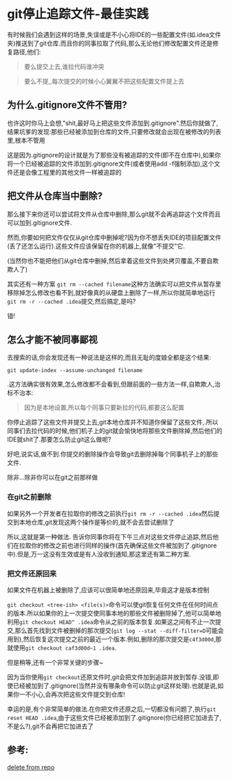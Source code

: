 # git停止追踪文件-最佳实践

有时候我们会遇到这样的场景,失误或是不小心将IDE的一些配置文件(如.idea文件夹)推送到了git仓库.而且你的同事拉取了代码,那么无论他们修改配置文件还是修复路径,他们:

> 要么提交上去,谁拉代码谁冲突



> 要么不提,,每次提交的时候小心翼翼不把这些配置文件提上去

## 为什么.gitignore文件不管用?

也许这时你马上会想,"shit,最好马上把这些文件添加到.gitignore".然后你就做了,结果坑爹的发现:那些已经被添加到仓库的文件,只要修改就会出现在被修改的列表里,根本不管用

这是因为.gitignore的设计就是为了那些没有被追踪的文件(即不在仓库中),如果你将一个已经被追踪的文件添加到.gitignore文件(或者使用add -f强制添加),这个文件还是会像工程里的其他文件一样被追踪的

## 把文件从仓库当中删除?

那么接下来你还可以尝试将文件从仓库中删除,那么git就不会再追踪这个文件而且可以加到.gitignore文件.

然而,你要如何把文件仅仅从git仓库中删掉呢?因为你不想丢失IDE的项目配置文件(丢了还怎么运行).这些文件应该保留在你的机器上,就像"不提交"它.

(当然你也不能把他们从git仓库中删掉,然后拿着这些文件到处拷贝覆盖,不要自欺欺人了)

其实还有一种方案 `git rm --cached filename`这种方法确实可以把文件从暂存里移除掉怎么修改也看不到,就好像真的从硬盘上删除了一样,所以你就简单地运行 `git rm -r --cached .idea`提交,然后搞定,是吗?

错!

## 怎么才能不被同事鄙视

去搜索的话,你会发现还有一种说法是这样的,而且无耻的度娘全都是这个结果:

```
git update-index --assume-unchanged filename
```

.这方法确实很有效果,怎么修改都不会看到,但跟前面的一些方法一样,自欺欺人,治标不治本:

> 因为是本地设置,所以每个同事只要新拉的代码,都要这么配置

你停止追踪了这些文件并提交上去,git本地仓库并不知道你保留了这些文件,.所以同事们去拉代码的时候,他们机子上的git就会愉快地将那些文件删除掉,然后他们的IDE就shit了.那要怎么防止git这么做呢?

好吧,说实话,做不到.你提交的删除操作会导致git去删除掉每个同事机子上的那些文件.

除非...除非你可以在git之前那样做

### 在git之前删除

如果另外一个开发者在拉取你的修改之前执行`git rm -r --cached .idea`然后提交到本地仓库,git发现这两个操作是等价的,就不会去尝试删除了

所以,这就是第一种做法. 告诉你同事你将在下午三点对这些文件停止追踪,然后他们在拉取你的修改之前也进行同样的操作(首先确保这些文件被加到了.gitignore中).但是,万一这没有生效或是有人没收到通知,那这里还有第二种方案.

### 把文件还原回来

如果文件在机器上被删除了,应该可以很简单地还原回来,毕竟这才是版本控制

`git checkout <tree-ish> <file(s)>`命令可以使git恢复任何文件在任何时间点的版本.所以如果你的上一次提交使同事本地的那些文件被删除掉了,他可以简单地利用`git checkout HEAD^ .idea`命令从之前的版本恢复.如果这之间有不止一次提交,那么首先找到文件被删掉的那次提交(`git log --stat --diff-filter=D`可能会用到),然后恢复这次提交之前的最近一个版本.例如,删除的那次提交是`c4f3d00d`,那就使用`git checkout caf3d00d~1 .idea`.

但是稍等,还有一个非常关键的步骤~

因为当你使用`git checkout`还原文件时,git会把文件加到追踪并放到暂存.没错,即使已经被加到了.gitignore(当然并没有哪条命令可以防止git这样处理).也就是说,如果你一不小心,会再次把这些文件提交到仓库!

幸运的是,有个非常简单的做法.在你把文件还原之后,一切都没有问题了,执行`git reset HEAD .idea`,由于这些文件已经被添加到了.gitignore(你已经把它加进去了,不是么?),git不会再把它加进去了

## 参考:

[delete from repo](https://gist.github.com/scy/6636390)





